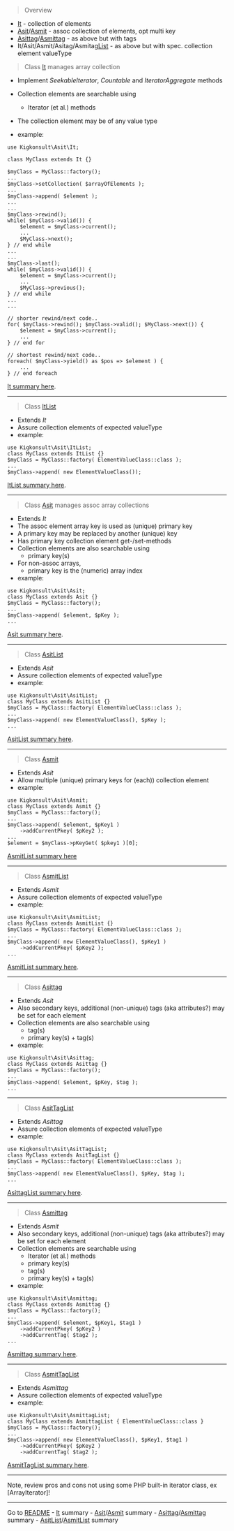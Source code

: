 [comment]: # (This file is part of Asit, manages array collections. Copyright 2020-2024 Kjell-Inge Gustafsson, kigkonsult, All rights reserved, licence LGPL 3.0)

>Overview
* [It] - collection of elements
* [Asit]/[Asmit] - assoc collection of elements, opt multi key
* [Asittag]/[Asmittag] - as above but with tags
* It/Asit/Asmit/Asitag/Asmitag[List] - as above but with spec. collection element valueType


> Class [It] manages array collection
* Implement _SeekableIterator_, _Countable_ and _IteratorAggregate_ methods
* Collection elements are searchable using
  * Iterator (et al.) methods
* The collection element may be of any value type


* example: 
```
use Kigkonsult\Asit\It;

class MyClass extends It {}

$myClass = MyClass::factory();
...
$myClass->setCollection( $arrayOfElements );
...
$myClass->append( $element );
...
...
$myClass->rewind();
while( $myClass->valid()) {
    $element = $myClass->current();
    ...
    $MyClass->next();
} // end while
...
...
$myClass->last();
while( $myClass->valid()) {
    $element = $myClass->current();
    ...
    $MyClass->previous();
} // end while
...
...

// shorter rewind/next code..
for( $myClass->rewind(); $myClass->valid(); $MyClass->next()) {
    $element = $myClass->current();
    ...
} // end for

// shortest rewind/next code..
foreach( $myClass->yield() as $pos => $element ) {
    ...
} // end foreach
```

[It summary here].

---

>Class [ItList]
* Extends _It_
* Assure collection elements of expected valueType
* example: 
```
use Kigkonsult\Asit\ItList;
class MyClass extends ItList {}
$myClass = MyClass::factory( ElementValueClass::class );
...
$myClass->append( new ElementValueClass());
```

[ItList summary here].

---

> Class [Asit] manages assoc array collections
* Extends _It_
* The assoc element array key is used as (unique) primary key
* A primary key may be replaced by another (unique) key
* Has primary key collection element get-/set-methods
* Collection elements are also searchable using
  * primary key(s)
* For non-assoc arrays,
  * primary key is the (numeric) array index
* example:
```
use Kigkonsult\Asit\Asit;
class MyClass extends Asit {}
$myClass = MyClass::factory();
...
$myClass->append( $element, $pKey );
...
```

[Asit summary here].

---

>Class [AsitList]
* Extends _Asit_
* Assure collection elements of expected valueType
* example:
```
use Kigkonsult\Asit\AsitList;
class MyClass extends AsitList {}
$myClass = MyClass::factory( ElementValueClass::class );
...
$myClass->append( new ElementValueClass(), $pKey );
...
```

[AsitList summary here].

---

> Class [Asmit]
* Extends _Asit_
* Allow multiple (unique) primary keys for (each)) collection element
* example:
```
use Kigkonsult\Asit\Asmit;
class MyClass extends Asmit {}
$myClass = MyClass::factory();
...
$myClass->append( $element, $pKey1 )
    ->addCurrentPkey( $pKey2 );
...
$element = $myClass->pKeyGet( $pkey1 )[0];
```

[AsmitList summary here]

---


>Class [AsmitList]
* Extends _Asmit_
* Assure collection elements of expected valueType
* example:
```
use Kigkonsult\Asit\AsmitList;
class MyClass extends AsmitList {}
$myClass = MyClass::factory( ElementValueClass::class );
...
$myClass->append( new ElementValueClass(), $pKey1 )
    ->addCurrentPkey( $pKey2 );
...
```

[AsmitList summary here].

---

>Class [Asittag]
* Extends _Asit_
* Also secondary keys, additional (non-unique) tags (aka attributes?) may be set for each element
* Collection elements are also searchable using
  * tag(s)
  * primary key(s) + tag(s)
* example:
```
use Kigkonsult\Asit\Asittag;
class MyClass extends Asittag {}
$myClass = MyClass::factory();
...
$myClass->append( $element, $pKey, $tag );
...
```

---

>Class [AsitTagList]
* Extends _Asittag_
* Assure collection elements of expected valueType
* example:
```
use Kigkonsult\Asit\AsitTagList;
class MyClass extends AsitTagList {}
$myClass = MyClass::factory( ElementValueClass::class );
...
$myClass->append( new ElementValueClass(), $pKey, $tag );
...
```


[AsittagList summary here].

---

>Class [Asmittag]
* Extends _Asmit_
* Also secondary keys, additional (non-unique) tags (aka attributes?) may be set for each element
* Collection elements are searchable using
  * Iterator (et al.) methods
  * primary key(s)
  * tag(s)
  * primary key(s) + tag(s)
* example:
```
use Kigkonsult\Asit\Asmittag;
class MyClass extends Asmittag {}
$myClass = MyClass::factory();
...
$myClass->append( $element, $pKey1, $tag1 )
    ->addCurrentPkey( $pKey2 )
    ->addCurrentTag( $tag2 );
...
```

[Asmittag summary here].

---

>Class [AsmitTagList]
* Extends _Asmittag_
* Assure collection elements of expected valueType
* example:
```
use Kigkonsult\Asit\AsmittagList;
class MyClass extends AsmittagList { ElementValueClass::class }
$myClass = MyClass::factory();
...
$myClass->append( new ElementValueClass(), $pKey1, $tag1 )
    ->addCurrentPkey( $pKey2 )
    ->addCurrentTag( $tag2 );
```

[AsmitTagList summary here].

---

Note, review pros and cons not using some PHP built-in iterator class, ex [ArrayIterator]!

---


Go to [README] - [It] summary - [Asit]/[Asmit] summary - [Asittag]/[Asmittag] summary - [AsitList]/[AsmitList] summary

[It]:ItSummary.md
[It summary here]:ItSummary.md
[ItList]:ListSummary.md
[ItList summary here]:ListSummary.md
[Asit]:AsitSummary.md
[Asit summary here]:AsitSummary.md
[AsitList]:ListSummary.md
[AsitList summary here]:ListSummary.md
[Asmit]:AsitSummary.md
[Asmit summary here]:AsitSummary.md
[AsmitList]:ListSummary.md
[AsmitList summary here]:ListSummary.md
[Asittag]:AsittagSummary.md
[Asittag summary here]:AsittagSummary.md
[Asmittag]:AsittagSummary.md
[Asmittag summary here]:AsittagSummary.md
[AsitTagList]:ListSummary.md
[AsitTagList summary here]:ListSummary.md
[AsmitTagList]:ListSummary.md
[AsmitTagList summary here]:ListSummary.md
[List]:ListSummary.md
[README]:../README.md
